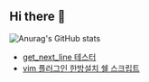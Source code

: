 ## Hi there 👋

<!--
**hoysong/hoysong** is a ✨ _special_ ✨ repository because its `README.md` (this file) appears on your GitHub profile.

Here are some ideas to get you started:

- 🔭 I’m currently working on ...
- 🌱 I’m currently learning ...
- 👯 I’m looking to collaborate on ...
- 🤔 I’m looking for help with ...
- 💬 Ask me about ...
- 📫 How to reach me: ...
- 😄 Pronouns: ...
- ⚡ Fun fact: ...
-->
![Anurag's GitHub stats](https://github-readme-stats-ruddy-chi-18.vercel.app/api?username=hoysong&show_icons=true&theme=radical/include_all_commits=true)
+ [get_next_line 테스터](https://github.com/hoysong/hoy_gnl_tester.git)
+ [vim 플러그인 한방설치 쉘 스크립트](https://github.com/hoysong/hoy_gnl_tester.git)
